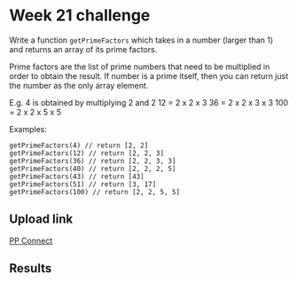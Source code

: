 # Week 21 challenge

Write a function `getPrimeFactors` which takes in a number (larger than 1) and returns an array of its prime factors.

Prime factors are the list of prime numbers that need to be multiplied in order to obtain the result.
If number is a prime itself, then you can return just the number as the only array element.

E.g. 4 is obtained by multiplying 2 and 2
12 = 2 x 2 x 3
36 = 2 x 2 x 3 x 3
100 = 2 x 2 x 5 x 5

Examples:
```
getPrimeFactors(4) // return [2, 2]
getPrimeFactors(12) // return [2, 2, 3]
getPrimeFactors(36) // return [2, 2, 3, 3]
getPrimeFactors(40) // return [2, 2, 2, 5]
getPrimeFactors(43) // return [43]
getPrimeFactors(51) // return [3, 17]
getPrimeFactors(100) // return [2, 2, 5, 5]
```


## Upload link

[PP Connect](https://connect.passionatepeople.io/code-challenge-submission)



## Results

